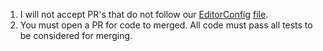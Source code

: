 1. I will not accept PR's that do not follow our [EditorConfig](http://editorconfig.org/)
[file](https://github.com/solutionsource/TruckingsimGame/blob/develop-laravel/.editorconfig).
2. You must open a PR for code to merged.  All code must pass all tests to be considered for merging.
